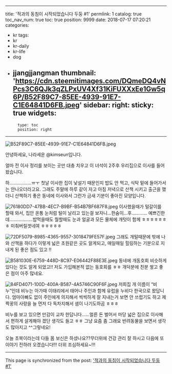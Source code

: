 
---
title: '적과의 동침이 시작되었습니다 두둥 #1'
permlink: 1
catalog: true
toc_nav_num: true
toc: true
position: 9999
date: 2018-07-17 07:20:21
categories:
- kr
tags:
- kr
- kr-daily
- kr-life
- dog
- jjangjjangman
thumbnail: 'https://cdn.steemitimages.com/DQmeDQ4vNPcs3C6QJk3qZLPxUV4Xf31KiFUXXxEe1Gw5q6P/B52F89C7-85EE-4939-91E7-C1E64841D6FB.jpeg'
sidebar:
    right:
        sticky: true
widgets:
    -
        type: toc
        position: right
---


![B52F89C7-85EE-4939-91E7-C1E64841D6FB.jpeg](https://cdn.steemitimages.com/DQmeDQ4vNPcs3C6QJk3qZLPxUV4Xf31KiFUXXxEe1Gw5q6P/B52F89C7-85EE-4939-91E7-C1E64841D6FB.jpeg)

안녕하세요, 나라세운 @kimseun입니다.

얼마 전 이사 정리를 보이는 곳만 대충 치우고 이 녀석이 2주후 우리집으로 이사를 들어 왔습니다.

하.................ㅠㅜ
첫날 이사한 집이 낯설기 때문인지 밥도 안 먹고, 식탁 밑에 들어가서는 안나오더라고요. 그래도 주말에 하루 같이 자고 아침 저녁으로 산책 시키고 출근을 했더니 산책하기 좋은 동네에 이사와서 그런가 금새 기분이 좋아진 모양입니다. 

![76180DD7-47BB-4EC7-B9BF-B54B7BF687F8.jpeg](https://cdn.steemitimages.com/DQmZ6GRsLbpkZLcMEq22akxJZDSAzUe5PkRNfnHXeHiQtkD/76180DD7-47BB-4EC7-B9BF-B54B7BF687F8.jpeg)
이사했을때가 털갈이를 할때 와서, 집안 온통 눈처럼 털이 날리고 있는걸 보자니...한숨이...후............
예쁘긴한데..................밥먹을때도 뭘할때도 눈과 얼굴과 모든 물체에 개텃이 함께 ㅎㅎㅎㅎㅎㅎㅎ 미춰버릴겟네여 ㅎㅎㅎㅎㅎ

![72DF5079-8985-4365-9557-3018479FE57F.jpeg](https://cdn.steemitimages.com/DQmfDisb9yHZrnSyfVhLjaRFgG1C67FyxoBo2xkHZRB8N3s/72DF5079-8985-4365-9557-3018479FE57F.jpeg)
그래도 개털때문에 밖에 나와 산책을 하다가 이렇게 넓은 초원같은 곳도 알게되고, 매일매일 힐링하는 기분으로 지내게 된 좋은 점도 있고 !!

![B581030E-6759-448D-8C97-E06442F88E3E.jpeg](https://cdn.steemitimages.com/DQmSCEvAiDeBAr1xB1DiAxXfZnAGpzoyqcw1HSkJHcw9k1M/B581030E-6759-448D-8C97-E06442F88E3E.jpeg)
동네에 개동호회 비슷하게 있다는 것도 알게 되었고!! 저도 가입해본적 없는 동호회를 ㅎㅎ 개덕분에 친분 쌓고 좋은 점이 아주 많네요. 

![84FD4071-100D-400A-B587-4A5746C90F6F.jpeg](https://cdn.steemitimages.com/DQmTur2gFGt4bbhfBGPDgvPxePK8g2Y1GmJ9q7LaxHXvQga/84FD4071-100D-400A-B587-4A5746C90F6F.jpeg)
저희집 개 이름이 “비누”인데 비누는 아가때 이태리에서 태어나 주인과 함께 유럽을 누비다 한국으로 왔답니다. 엄마아빠도 없이 주인에게 의지해서 씩씩하게 잘 지내는거 보면 안 쓰럽기도 하고 제 짝꿍의 사랑을 늘 먼저 다 독차지해서 샘이 나기도하곰 ㅎㅎㅎ 

비누를 보고 있으면 만감이 교차 한답니다......얼른 돈 벌어서 마당 넓은 집으로 이사해서 편하게 살게해야 겠단 생각도 들고 ㅎㅎ 그냥 요즘 좀 그래요 반려동물을 보면서 생각도 많아지고 ^^그렇네요!

오늘 초복이라는데 다들 몸 보신은 하셨나요??무더위에 건강 관리 잘 하시고 다음에 또 이야기 전하러 오겠습니다!!! 더위 조심하세요~!!!

- - -

This page is synchronized from the post: ['적과의 동침이 시작되었습니다 두둥 #1'](https://steemit.com/@kimseun/1)

